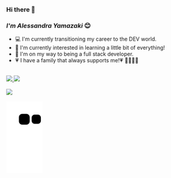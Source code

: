 ### **Hi there** 👋 
### *I'm Alessandra Yamazaki* 😊


- 💻 I'm currently transitioning my career to the DEV world.
- 📂 I'm currently interested in learning a little bit of everything! 
- 🌱 I'm on my way to being a full stack developer.
- 💗 I have a family that always supports me!💗 👨‍👩‍👧‍👦

<br>
<div>
  <a href="https://github.com/linkedin.com/in/alessandra-yamazaki">
  <img height="180em" src="https://github-readme-stats.vercel.app/api?username=Yamazakiale&show_icons=true&theme=dracula&include_all_commits=true&count_private=true"/>
  <img height="180em" src="https://github-readme-stats.vercel.app/api/top-langs/?username=Yamazakiale&layout=compact&langs_count=16&theme=dracula"/>
</div>
<br>
  <div>
  <a href="https://linkedin.com/in/alessandra-yamazaki" target="_blank"><img src="https://img.shields.io/badge/-LinkedIn-%230077B5?style=for-the-badge&logo=linkedin&logoColor=white" target="_blank"></a> 
  </div>
  
![Snake animation](https://github.com/Yamazakiale/Yamazakiale/blob/output/github-contribution-grid-snake.svg)
